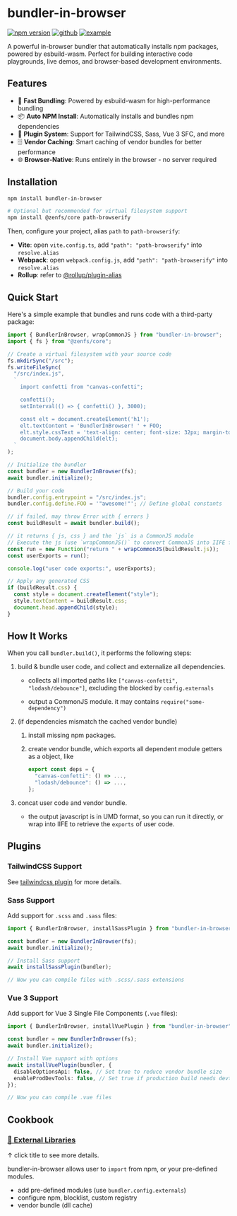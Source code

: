 # bundler-in-browser

[![npm version](https://img.shields.io/npm/v/bundler-in-browser.svg)](https://www.npmjs.com/package/bundler-in-browser) [![github](https://img.shields.io/badge/github-source-blue)](https://github.com/lyonbot/bundler-in-browser) [![example](https://img.shields.io/badge/example-online-green)](https://lyonbot.github.io/bundler-in-browser/)

A powerful in-browser bundler that automatically installs npm packages, powered by esbuild-wasm. Perfect for building interactive code playgrounds, live demos, and browser-based development environments.

## Features

- 🚀 **Fast Bundling**: Powered by esbuild-wasm for high-performance bundling
- 📦 **Auto NPM Install**: Automatically installs and bundles npm dependencies
- 🔌 **Plugin System**: Support for TailwindCSS, Sass, Vue 3 SFC, and more
- 🗄️ **Vendor Caching**: Smart caching of vendor bundles for better performance
- 🌐 **Browser-Native**: Runs entirely in the browser - no server required

## Installation

```sh
npm install bundler-in-browser

# Optional but recommended for virtual filesystem support
npm install @zenfs/core path-browserify
```

Then, configure your project, alias `path` to `path-browserify`:

- **Vite**: open `vite.config.ts`, add `"path": "path-browserify"` into `resolve.alias`
- **Webpack**: open `webpack.config.js`, add `"path": "path-browserify"` into `resolve.alias`
- **Rollup**: refer to [@rollup/plugin-alias](https://www.npmjs.com/package/@rollup/plugin-alias)

## Quick Start

Here's a simple example that bundles and runs code with a third-party package:

```ts
import { BundlerInBrowser, wrapCommonJS } from "bundler-in-browser";
import { fs } from "@zenfs/core";

// Create a virtual filesystem with your source code
fs.mkdirSync("/src");
fs.writeFileSync(
  "/src/index.js",
  `
    import confetti from "canvas-confetti";

    confetti();
    setInterval(() => { confetti() }, 3000);

    const elt = document.createElement('h1');
    elt.textContent = 'BundlerInBrowser! ' + FOO;
    elt.style.cssText = 'text-align: center; font-size: 32px; margin-top: 30vh;';
    document.body.appendChild(elt);
  `
);

// Initialize the bundler
const bundler = new BundlerInBrowser(fs);
await bundler.initialize();

// Build your code
bundler.config.entrypoint = "/src/index.js";
bundler.config.define.FOO = '"awesome!"'; // Define global constants

// if failed, may throw Error with { errors }
const buildResult = await bundler.build();

// it returns { js, css } and the `js` is a CommonJS module
// Execute the js (use `wrapCommonJS()` to convert CommonJS into IIFE function)
const run = new Function("return " + wrapCommonJS(buildResult.js));
const userExports = run();

console.log("user code exports:", userExports);

// Apply any generated CSS
if (buildResult.css) {
  const style = document.createElement("style");
  style.textContent = buildResult.css;
  document.head.appendChild(style);
}
```

## How It Works

When you call `bundler.build()`, it performs the following steps:

1. build & bundle user code, and collect and externalize all dependencies.

   - collects all imported paths like `["canvas-confetti", "lodash/debounce"]`, excluding the blocked by `config.externals`

   - output a CommonJS module. it may contains `require("some-dependency")`

2. (if dependencies mismatch the cached vendor bundle)

   1. install missing npm packages.

   2. create vendor bundle, which exports all dependent module getters as a object, like

      ```js
      export const deps = {
        "canvas-confetti": () => ...,
        "lodash/debounce": () => ...,
      };
      ```

3. concat user code and vendor bundle.

   - the output javascript is in UMD format, so you can run it directly, or wrap into IIFE to retrieve the `exports` of user code.

## Plugins

### TailwindCSS Support

See [tailwindcss plugin](https://github.com/lyonbot/bundler-in-browser/tree/main/packages/tailwindcss) for more details.

### Sass Support

Add support for `.scss` and `.sass` files:

```ts
import { BundlerInBrowser, installSassPlugin } from "bundler-in-browser";

const bundler = new BundlerInBrowser(fs);
await bundler.initialize();

// Install Sass support
await installSassPlugin(bundler);

// Now you can compile files with .scss/.sass extensions
```

### Vue 3 Support

Add support for Vue 3 Single File Components (`.vue` files):

```ts
import { BundlerInBrowser, installVuePlugin } from "bundler-in-browser";

const bundler = new BundlerInBrowser(fs);
await bundler.initialize();

// Install Vue support with options
await installVuePlugin(bundler, {
  disableOptionsApi: false, // Set true to reduce vendor bundle size
  enableProdDevTools: false, // Set true if production build needs devtools
});

// Now you can compile .vue files
```

## Cookbook

### [**📘 External Libraries**](./cookbook/external-libraries.md)

↑ click title to see more details.

bundler-in-browser allows user to `import` from npm, or your pre-defined modules.

- add pre-defined modules (use `bundler.config.externals`)
- configure npm, blocklist, custom registry
- vendor bundle (dll cache)
